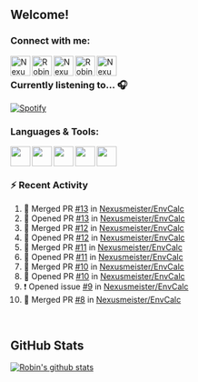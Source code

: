 
<!-- Allgemeine Notizen
	Die Icons sind unter diesen beiden Links zu finden:
	GitHub Repo: https://github.com/simple-icons/simple-icons
		> raw.githubusercontent ist erreichbar über Kontextmenü auf Bild und "Bild in neuem Tab öffnen"
	Simple Icons: https://cdn.jsdelivr.net/npm/simple-icons@3/icons/
 -->


## Welcome!

### Connect with me:
[<img align="left" alt="Nexusmeister | Twitter" width="35px" src="https://cdn.jsdelivr.net/npm/simple-icons@v3/icons/twitter.svg" />][twitter]
[<img align="left" alt="Robin Kaltenbach | Xing" width="35px" src="https://cdn.jsdelivr.net/npm/simple-icons@3.13.0/icons/xing.svg" />][xing]
[<img align="left" alt="Nexusmeister | Twitch" width="35px" src="https://simpleicons.org/icons/twitch.svg" />][twitch]
[<img align="left" alt="Robin Kaltenbach | Stack Overflow" width="35px" src="https://cdn.jsdelivr.net/npm/simple-icons@3.13.0/icons/stackoverflow.svg" />][stackOverflow]
[<img align="left" alt="Nexusmeister | Steam" width="35px" src="https://cdn.jsdelivr.net/npm/simple-icons@3.13.0/icons/steam.svg" />][steam]

<br />

### Currently listening to... 🎧

[![Spotify](https://spotify-now-playing.nexusmeister.vercel.app/api/spotify)](https://open.spotify.com/user/xkaltix?si=h_gYbj2sTlamJW9soY9fnQ)

### Languages & Tools:

<img width="35px" align="left" src="https://raw.githubusercontent.com/simple-icons/simple-icons/develop/icons/dot-net.svg" />
<img width="35px" align="left" src="https://raw.githubusercontent.com/simple-icons/simple-icons/develop/icons/csharp.svg" />
<img width="35px" align="left" src="https://raw.githubusercontent.com/simple-icons/simple-icons/develop/icons/visualstudio.svg" />
<img width="35px" align="left" src="https://raw.githubusercontent.com/simple-icons/simple-icons/develop/icons/microsoftsqlserver.svg" />
<img width="35px" align="left" src="https://github.com/simple-icons/simple-icons/blob/develop/icons/xamarin.svg" />

<br/>
<br/>

### :zap: Recent Activity
<!--START_SECTION:activity-->
1. 🎉 Merged PR [#13](https://github.com/Nexusmeister/EnvCalc/pull/13) in [Nexusmeister/EnvCalc](https://github.com/Nexusmeister/EnvCalc)
2. 💪 Opened PR [#13](https://github.com/Nexusmeister/EnvCalc/pull/13) in [Nexusmeister/EnvCalc](https://github.com/Nexusmeister/EnvCalc)
3. 🎉 Merged PR [#12](https://github.com/Nexusmeister/EnvCalc/pull/12) in [Nexusmeister/EnvCalc](https://github.com/Nexusmeister/EnvCalc)
4. 💪 Opened PR [#12](https://github.com/Nexusmeister/EnvCalc/pull/12) in [Nexusmeister/EnvCalc](https://github.com/Nexusmeister/EnvCalc)
5. 🎉 Merged PR [#11](https://github.com/Nexusmeister/EnvCalc/pull/11) in [Nexusmeister/EnvCalc](https://github.com/Nexusmeister/EnvCalc)
6. 💪 Opened PR [#11](https://github.com/Nexusmeister/EnvCalc/pull/11) in [Nexusmeister/EnvCalc](https://github.com/Nexusmeister/EnvCalc)
7. 🎉 Merged PR [#10](https://github.com/Nexusmeister/EnvCalc/pull/10) in [Nexusmeister/EnvCalc](https://github.com/Nexusmeister/EnvCalc)
8. 💪 Opened PR [#10](https://github.com/Nexusmeister/EnvCalc/pull/10) in [Nexusmeister/EnvCalc](https://github.com/Nexusmeister/EnvCalc)
9. ❗️ Opened issue [#9](https://github.com/Nexusmeister/EnvCalc/issues/9) in [Nexusmeister/EnvCalc](https://github.com/Nexusmeister/EnvCalc)
10. 🎉 Merged PR [#8](https://github.com/Nexusmeister/EnvCalc/pull/8) in [Nexusmeister/EnvCalc](https://github.com/Nexusmeister/EnvCalc)
<!--END_SECTION:activity-->
 
 <br/>

## GitHub Stats
[![Robin's github stats](https://github-readme-stats.vercel.app/api?username=nexusmeister&count_private=true&show_icons=true&theme=dark)](https://github.com/anuraghazra/github-readme-stats)

[twitter]: https://twitter.com/skcnex
[xing]: https://www.xing.com/profile/Robin_Kaltenbach3
[twitch]: https://www.twitch.tv/nexusmeister
[stackOverflow]: https://stackoverflow.com/users/10840553/robin-kaltenbach
[steam]: https://steamcommunity.com/id/nexusmeister
